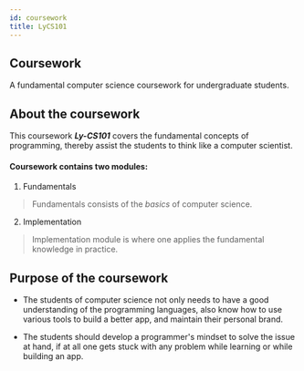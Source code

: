 ```yaml
---
id: coursework
title: LyCS101
---
```


## Coursework

A fundamental computer science coursework for undergraduate students.

## About the coursework

This coursework _**Ly-CS101**_ covers the fundamental concepts of programming, thereby assist the students to think like a computer scientist.

#### Coursework contains two modules:

1. Fundamentals
> Fundamentals consists of the _basics_ of computer science.
2. Implementation
> Implementation module is where one applies the fundamental knowledge in practice.

## Purpose of the coursework

* The students of computer science not only needs to have a good understanding of the programming languages, also know how to use various tools to build a better app, and maintain their personal brand.

* The students should develop a programmer's mindset to solve the issue at hand, if at all one gets stuck with any problem while learning or while building an app.

